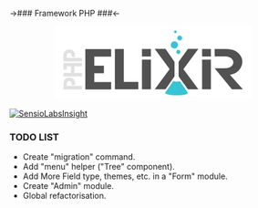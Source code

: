 ->### Framework PHP ###<-

<p align="center"><img alt="Framework Peoleo PHP" src="./resources/images/ELIXIR_PHP.jpg"/></p>

[![SensioLabsInsight](https://insight.sensiolabs.com/projects/c359963b-45e2-4a32-aed5-1b27d7bb22b7/big.png)](https://insight.sensiolabs.com/projects/c359963b-45e2-4a32-aed5-1b27d7bb22b7)

### TODO LIST ###

- Create "migration" command.
- Add "menu" helper ("Tree" component).
- Add More Field type, themes, etc. in a "Form" module.
- Create "Admin" module.
- Global refactorisation.
